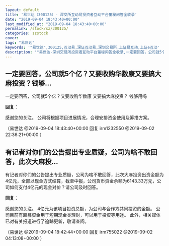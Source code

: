 ```yaml
---
layout: default
title: '易世达（300125）- 深交所互动易投资者互动平台董秘问答全收录'
date: "2019-09-04 18:43:40+00:00"
last_modified_at: "2019-09-04 18:43:40+00:00"
permalink: /stock/sz/300125/
categories: szstock
cover: 
tags: "易世达"
keywords: '"易世达",300125,互动易,深证互动易,深圳交易所,上证易互动,上证e互动'
description: '"易世达-深圳交易所投资者互动平台董秘问答全收录,一定要回答，公司就5个亿？又要收购华数康 又要搞大麻投资？ 钱够用吗"'
---
```


## 一定要回答，公司就5个亿？又要收购华数康又要搞大麻投资？钱够...

一定要回答，公司就5个亿？又要收购华数康 又要搞大麻投资？ 钱够用吗

**回复**：

感谢您的关注。
公司将根据项目进展情况，合理安排资金使用及筹措方案。 

（易世达  @2019-09-04 18:43:40+00:00 回复 irm1232550  @2019-09-02 22:36:21+00:00 ）

## 有记者对你们的公告提出专业质疑，公司为啥不敢回答，此次大麻投...

有记者对你们的公告提出专业质疑，公司为啥不敢回答，此次大麻投资出资金额为4亿元，全部以现金方式结算，截至中报，公司货币资金余额为6143.33万元，公司如何支付4亿元的现金对价？请公司及时回答。

**回复**：

感谢您的关注。
4亿元为该项目投资总额，为公司与合作方共同投资的金额。
公司目前有超募资金用于短期现金类理财，可以用于投资等用途。
此外，相关媒体已对有关报道进行了追踪更新，敬请查阅。 

（易世达  @2019-09-04 18:42:44+00:00 回复 irm755022  @2019-09-02 04:13:08+00:00 ）


